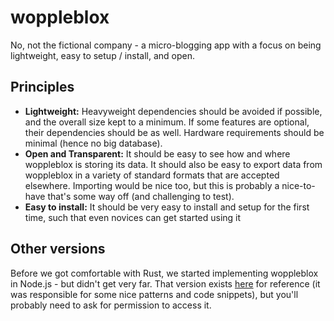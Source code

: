 # woppleblox

No, not the fictional company - a micro-blogging app with a  focus on being lightweight, easy to setup / install, and open.

## Principles

 - **Lightweight:** Heavyweight dependencies should be avoided if possible, and the overall size kept to a minimum. If some features are optional, their dependencies should be as well. Hardware requirements should be minimal (hence no big database).
 - **Open and Transparent:** It should be easy to see how and where woppleblox is storing its data. It should also be easy to export data from woppleblox in a variety of standard formats that are accepted elsewhere. Importing would be nice too, but this is probably a nice-to-have that's some way off (and challenging to test).
 - **Easy to install:** It should be very easy to install and setup for the first time, such that even novices can get started using it

## Other versions
Before we got comfortable with Rust, we started implementing woppleblox in Node.js - but didn't get very far. That version exists [here](https://git.starbeamrainbowlabs.com/sbrl/woppleblox-js) for reference (it was responsible for some nice patterns and code snippets), but you'll probably need to ask for permission to access it.
